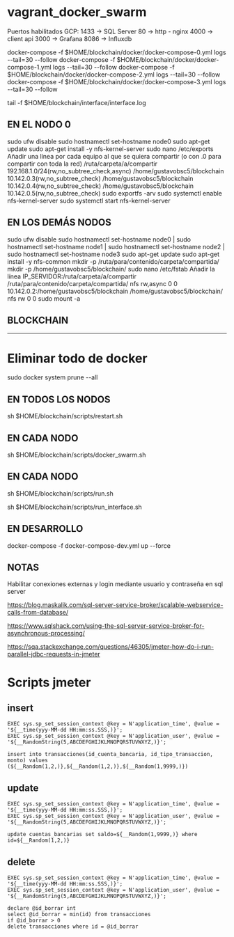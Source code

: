 # vagrant_docker_swarm

Puertos habilitados GCP:
1433 -> SQL Server
80 -> http - nginx
4000 -> client api
3000 -> Grafana
8086 -> Influxdb

docker-compose -f $HOME/blockchain/docker/docker-compose-0.yml logs --tail=30 --follow
docker-compose -f $HOME/blockchain/docker/docker-compose-1.yml logs --tail=30 --follow
docker-compose -f $HOME/blockchain/docker/docker-compose-2.yml logs --tail=30 --follow
docker-compose -f $HOME/blockchain/docker/docker-compose-3.yml logs --tail=30 --follow

tail -f $HOME/blockchain/interface/interface.log

EN EL NODO 0
---------------------------------------------------------------------------------------
sudo ufw disable
sudo hostnamectl set-hostname node0
sudo apt-get update
sudo apt-get install -y nfs-kernel-server
sudo nano /etc/exports
Añadir una línea por cada equipo al que se quiera compartir (o con .0 para compartir con toda la red)
/ruta/carpeta/a/compartir 192.168.1.0/24(rw,no_subtree_check,async)
/home/gustavobsc5/blockchain 10.142.0.3(rw,no_subtree_check)
/home/gustavobsc5/blockchain 10.142.0.4(rw,no_subtree_check)
/home/gustavobsc5/blockchain 10.142.0.5(rw,no_subtree_check)
sudo exportfs -arv
sudo systemctl enable nfs-kernel-server
sudo systemctl start nfs-kernel-server


EN LOS DEMÁS NODOS
----------------------------------------------------------------------------------------
sudo ufw disable
sudo hostnamectl set-hostname node0 | sudo hostnamectl set-hostname node1 | sudo hostnamectl set-hostname node2 | sudo hostnamectl set-hostname node3
sudo apt-get update
sudo apt-get install -y nfs-common
mkdir -p /ruta/para/contenido/carpeta/compartida/
mkdir -p /home/gustavobsc5/blockchain/
sudo nano /etc/fstab
Añadir la línea
IP_SERVIDOR:/ruta/carpeta/a/compartir /ruta/para/contenido/carpeta/compartida/ nfs rw,async 0 0
10.142.0.2:/home/gustavobsc5/blockchain /home/gustavobsc5/blockchain/ nfs rw 0 0
sudo mount -a

BLOCKCHAIN
----------------------------------------------------------------------------------------
----------------------------------------------------------------------------------------

# Eliminar todo de docker
sudo docker system prune --all

EN TODOS LOS NODOS
----------------------------------------------------------------------------------------
sh $HOME/blockchain/scripts/restart.sh

EN CADA NODO
---------------------------------------------------------------------------------------
sh $HOME/blockchain/scripts/docker_swarm.sh

EN CADA NODO
------------------------------------------------------------------------------------------
sh $HOME/blockchain/scripts/run.sh

sh $HOME/blockchain/scripts/run_interface.sh

EN DESARROLLO
------------------------------------------------------------------------------------------
docker-compose -f docker-compose-dev.yml up --force

NOTAS
------------------------------------------------------------------------------------------
Habilitar conexiones externas y login mediante usuario y contraseña en sql server


https://blog.maskalik.com/sql-server-service-broker/scalable-webservice-calls-from-database/

https://www.sqlshack.com/using-the-sql-server-service-broker-for-asynchronous-processing/

https://sqa.stackexchange.com/questions/46305/jmeter-how-do-i-run-parallel-jdbc-requests-in-jmeter


# Scripts jmeter

insert
------------------------------------------------------------------------------------------
```
EXEC sys.sp_set_session_context @key = N'application_time', @value = '${__time(yyy-MM-dd HH:mm:ss.SSS,)}';  
EXEC sys.sp_set_session_context @key = N'application_user', @value = '${__RandomString(5,ABCDEFGHIJKLMNOPQRSTUVWXYZ,)}'; 

insert into transacciones(id_cuenta_bancaria, id_tipo_transaccion, monto) values (${__Random(1,2,)},${__Random(1,2,)},${__Random(1,9999,)})
```

update
------------------------------------------------------------------------------------------
```
EXEC sys.sp_set_session_context @key = N'application_time', @value = '${__time(yyy-MM-dd HH:mm:ss.SSS,)}';  
EXEC sys.sp_set_session_context @key = N'application_user', @value = '${__RandomString(5,ABCDEFGHIJKLMNOPQRSTUVWXYZ,)}'; 

update cuentas_bancarias set saldo=${__Random(1,9999,)} where id=${__Random(1,2,)}
```

delete
------------------------------------------------------------------------------------------
```
EXEC sys.sp_set_session_context @key = N'application_time', @value = '${__time(yyy-MM-dd HH:mm:ss.SSS,)}';  
EXEC sys.sp_set_session_context @key = N'application_user', @value = '${__RandomString(5,ABCDEFGHIJKLMNOPQRSTUVWXYZ,)}'; 

declare @id_borrar int
select @id_borrar = min(id) from transacciones
if @id_borrar > 0
delete transacciones where id = @id_borrar
```
